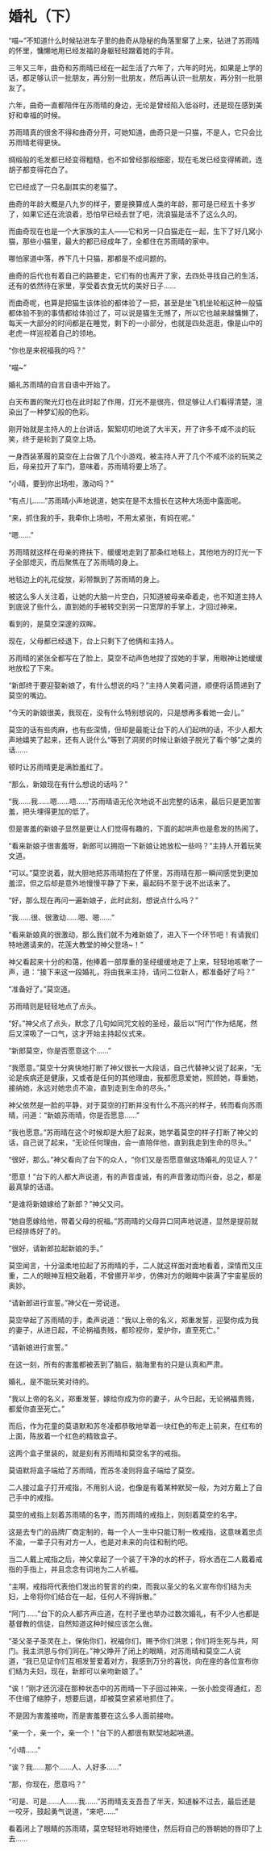 # 婚礼（下）

“喵~”不知道什么时候钻进车子里的曲奇从隐秘的角落里窜了上来，钻进了苏雨晴的怀里，慵懒地用已经发福的身躯轻轻蹭着她的手背。

三年又三年，曲奇和苏雨晴已经在一起生活了六年了，六年的时光，如果是上学的话，都足够认识一批朋友，再分别一批朋友，然后再认识一批朋友，再分别一批朋友了。

六年，曲奇一直都陪伴在苏雨晴的身边，无论是曾经陷入低谷时，还是现在感到美好和幸福的时候。

苏雨晴真的很舍不得和曲奇分开，可她知道，曲奇只是一只猫，不是人，它只会比苏雨晴老得更快。

绸缎般的毛发都已经变得粗糙，也不如曾经那般细密，现在毛发已经变得稀疏，连胡子都变得花白了。

它已经成了一只名副其实的老猫了。

曲奇的年龄大概是八九岁的样子，要是换算成人类的年龄，那可是已经五十多岁了，如果它还在流浪着，恐怕早已经去世了吧，流浪猫是活不了这么久的。

而曲奇现在也是一个大家族的主人——它和另一只白猫走在一起，生下了好几窝小猫，那些小猫里，最大的都已经成年了，全都住在苏雨晴的家中。

哪怕家道中落，养下几十只猫，那都是不成问题的。

曲奇的后代也有着自己的路要走，它们有的也离开了家，去四处寻找自己的生活，还有的依然待在家里，享受着衣食无忧的美好日子……

而曲奇呢，也算是把猫生该体验的都体验了一把，甚至是坐飞机坐轮船这种一般猫都体验不到的事情都给体验过了，可以说是猫生无憾了，所以它也越来越慵懒了，每天一大部分的时间都是在睡觉，剩下的一小部分，也就是四处逛逛，像是山中的老虎一样巡视着自己的领地。

“你也是来祝福我的吗？”

“喵~”

婚礼苏雨晴的自言自语中开始了。

白天布置的聚光灯也在此时起了作用，灯光不是很亮，但足够让人们看得清楚，渲染出了一种梦幻般的色彩。

刚开始就是主持人的上台讲话，絮絮叨叨地说了大半天，开了许多不咸不淡的玩笑，终于是轮到了莫空上场。

一身西装革履的莫空在上台做了几个小游戏，被主持人开了几个不咸不淡的玩笑之后，母亲拉开了车门，意味着，苏雨晴将要上场了。

“小晴，要到你出场啦，激动吗？”

“有点儿……”苏雨晴小声地说道，她实在是不太擅长在这种大场面中露面呢。

“来，抓住我的手，我牵你上场啦，不用太紧张，有妈在呢。”

“嗯……”

苏雨晴就这样在母亲的搀扶下，缓缓地走到了那条红地毯上，其他地方的灯光一下子全部熄灭，而后聚焦在了苏雨晴的身上。

地毯边上的礼花绽放，彩带飘到了苏雨晴的身上。

被这么多人关注着，让她的大脑一片空白，只知道被母亲牵着走，也不知道主持人到底说了些什么，直到她的手被转交到另一只宽厚的手掌上，才回过神来。

看到的，是莫空深邃的双眸。

现在，父母都已经退下，台上只剩下了他俩和主持人。

苏雨晴的紧张全都写在了脸上，莫空不动声色地捏了捏她的手掌，用眼神让她缓缓地放松了下来。

“新郎终于要迎娶新娘了，有什么想说的吗？”主持人笑着问道，顺便将话筒递到了莫空的嘴边。

“今天的新娘很美，我现在，没有什么特别想说的，只是想再多看她一会儿。”

莫空的话有些肉麻，也有些深情，但却是最能让台下的人们起哄的话，不少人都大声地嬉笑了起来，还有人说什么“等到了洞房的时候让新娘子脱光了看个够”之类的话……

顿时让苏雨晴更是满脸羞红了。

“那么，新娘现在有什么想说的话吗？”

“我……我……嗯……唔……”苏雨晴语无伦次地说不出完整的话来，最后只是更加害羞，把头埋得更加的低了。

但是害羞的新娘子显然是更让人们觉得有趣的，下面的起哄声也是愈发的热闹了。

“看来新娘子很害羞呀，新郎可以拥抱一下新娘让她放松一些吗？”主持人开着玩笑文道。

“可以。”莫空说着，就大胆地把苏雨晴抱在了怀里，苏雨晴在那一瞬间感觉到更加羞涩，但之后却是意外地慢慢平静了下来，最起码不至于说不出话来了。

“好，那么现在再问一遍新娘子，此时此刻，想说点什么吗？”

“我……很、很激动……嗯、嗯……”

“看来新娘真的很激动，那么我们就不为难新娘了，进入下一个环节吧！有请我们特地邀请来的，花莲大教堂的神父登场~！”

神父看起来十分的和蔼，他捧着一部厚重的圣经缓缓地走了上来，轻轻地咳嗽了一声，道：“接下来这一段婚礼，将由我来主持，请问二位新人，都准备好了吗？”

“准备好了。”莫空道。

苏雨晴则是轻轻地点了点头。

“好。”神父点了点头，默念了几句如同咒文般的圣经，最后以“阿门”作为结尾，然后又深吸了一口气，这才开始主持起仪式来。

“新郎莫空，你是否愿意这个……”

“我愿意。”莫空十分爽快地打断了神父很长一大段话，自己代替神父说了起来，“无论是疾病还是健康，又或者是任何的其他理由，我都愿意爱她，照顾她，尊重她，接纳她，永远对她忠贞不渝，直到走到生命的尽头。”

神父依然是一脸的平静，对于莫空的打断并没有什么不高兴的样子，转而看向苏雨晴，问道：“新娘苏雨晴，你是否愿意……”

“我也愿意。”苏雨晴在这个时候却是大胆了起来，她学着莫空的样子打断了神父的话，自己说了起来，“无论任何理由，会一直陪伴他，直到我走到生命的尽头。”

“很好，那么。”神父看向了台下的众人，“你们又是否愿意做这场婚礼的见证人？”

“愿意！”台下的人都大声说道，有的声音虔诚，有的声音激动而兴奋，总之，都是最真挚的话语。

“是谁将新娘嫁给了新郎？”神父又问。

“她自愿嫁给他，带着父母的祝福。”苏雨晴的父母异口同声地说道，显然是提前就已经排练好了的。

“很好，请新郎拉起新娘的手。”

莫空闻言，十分温柔地拉起了苏雨晴的手，二人就这样面对面地看着，深情而又庄重，二人的眼神互相交融着，不曾挪开半步，仿佛对方的眼眸中装满了宇宙星辰的奥妙。

“请新郎进行宣誓。”神父在一旁说道。

莫空举起了苏雨晴的手，柔声说道：“我以上帝的名义，郑重发誓，迎娶你成为我的妻子，从进日起，不论祸福贵贱，都珍视你，爱护你，直至死亡。”

“请新娘进行宣誓。”

在这一刻，所有的害羞都被丢到了脑后，脑海里有的只是认真和严肃。

婚礼，是不能玩笑对待的。

“我以上帝的名义，郑重发誓，嫁给你成为你的妻子，从今日起，无论祸福贵贱，都爱你直至死亡。”

而后，作为花童的莫语默和苏冬凌都恭敬地举着一块红色的布走上前来，在红布的上面，陈放着一个红色的精致盒子。

这两个盒子里装的，就是刻有苏雨晴和莫空名字的戒指。

莫语默将盒子端给了苏雨晴，而苏冬凌则将盒子端给了莫空。

二人接过盒子打开戒指，不用别人说，也像是有着某种默契一般，为对方戴上了自己手中的戒指。

莫空的戒指上刻着苏雨晴的名字，而苏雨晴的戒指上，则刻着莫空的名字。

这是去专门的品牌厂商定制的，每一个人一生中只能订制一枚戒指，这意味着忠贞不渝，一辈子只有对方一人，也是对未来的向往和制约吧。

当二人戴上戒指之后，神父拿起了一个装了干净的水的杯子，将水洒在二人戴着戒指的手指上，并且念念有词地为二人祈福。

“主啊，戒指将代表他们发出的誓言的约束，而我以圣父的名义宣布你们结为夫妇，上帝将你们结合在一起，任何人不得拆散。”

“阿门……”台下的众人都齐声应道，在村子里也举办过数次婚礼，有不少人也都是基督教的信徒，自然知道这种时候应该怎么做。

“圣父圣子圣灵在上，保佑你们，祝福你们，赐予你们洪恩；你们将生死与共，阿门。我主洪恩与你们同在。”神父睁开了闭上的眼睛，对苏雨晴和莫空二人说道，“我已见证你们互相发誓爱着对方，我感到万分的喜悦，向在座的各位宣布你们结为夫妇，现在，新郎可以亲吻新娘了。”

“诶！”刚才还沉浸在那种状态中的苏雨晴一下子回过神来，一张小脸变得通红，忍不住缩了缩脖子，想要后退，却被莫空紧紧地抓住了。

不是因为害羞接吻，而是害羞要在这么多人面前接吻。

“亲一个，亲一个，亲一个！”台下的人都很有默契地起哄道。

“小晴……”

“诶？我……那个……人、人好多……”

“那，你现在，愿意吗？”

“可是、可是……人……我……”苏雨晴支支吾吾了半天，知道躲不过去，最后还是一咬牙，鼓起勇气说道，“来吧……”

看着闭上了眼睛的苏雨晴，莫空轻轻地将她搂住，然后将自己的唇朝她的唇印了上去……
